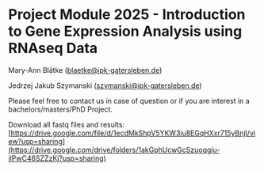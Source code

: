# Project Module 2025 - Introduction to Gene Expression Analysis using RNAseq Data

Mary-Ann Blätke (<blaetke@ipk-gatersleben.de>)

Jedrzej Jakub Szymanski (<szymanski@ipk-gatersleben.de>)

Please feel free to contact us in case of question or if you are interest in a bachelors/masters/PhD Project.


Download all fastq files and results: [https://drive.google.com/file/d/1ecdMkShpV5YKW3iu8EGqHXxr715yBnjI/view?usp=sharing](https://drive.google.com/drive/folders/1akGphUcwGcSzuoqgiu-ilPwC46SZZzKj?usp=sharing)
